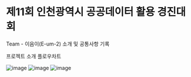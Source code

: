 # 제11회 인천광역시 공공데이터 활용 경진대회

Team - 이음이(E-um-2)
소개 및 공통사항 기록

프로젝트 소개
플로우차트

![image](https://github.com/user-attachments/assets/5f418e48-1ba6-40c2-9a5f-3db3c7317480)
![image](https://github.com/user-attachments/assets/a3d4499a-e3d5-48da-a416-b5af60f7ce9f)
![image](https://github.com/user-attachments/assets/b75dd877-c5cd-4b75-9bcf-b47f8595ab78)
